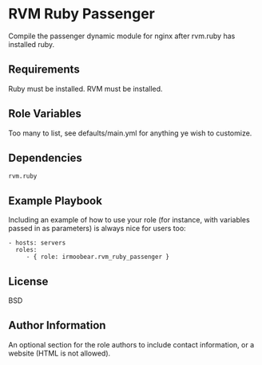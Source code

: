 RVM Ruby Passenger
=========
Compile the passenger dynamic module for nginx after rvm.ruby has installed ruby.

Requirements
------------
Ruby must be installed.  RVM must be installed.

Role Variables
--------------
Too many to list, see defaults/main.yml for anything ye wish to customize.

Dependencies
------------
    rvm.ruby
    
Example Playbook
----------------
Including an example of how to use your role (for instance, with variables passed in as parameters) is always nice for users too:

    - hosts: servers
      roles:
         - { role: irmoobear.rvm_ruby_passenger }

License
-------
BSD

Author Information
------------------
An optional section for the role authors to include contact information, or a website (HTML is not allowed).
